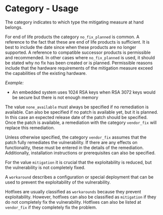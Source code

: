 # Category - Usage

The category indicates to which type the mitigating measure at hand belongs.

For end of life products the category `no_fix_planned` is common. A reference to the fact that these are end of life products is sufficient.
It is best to include the date since when these products are no longer supported. A reference to compatible successor products is permissible and recommended.
In other cases where `no_fix_planned` is used, it should be stated why no fix has been created or is planned.
Permissible reasons include that the hardware requirements of the mitigation measure exceed the capabilities of the existing hardware.

*Example:*

* An embedded system uses 1024 RSA keys when RSA 3072 keys would be secure but there is not enough memory

The value `none_available` must always be specified if no remediation is available.
Can also be specified if no patch is available yet, but it is planned. In this case an expected release date of the patch should be specified.
Once the patch is available, a remediation with the category `vendor_fix` will replace this remediation.

Unless otherwise specified, the category `vendor_fix` assumes that the patch fully remediates the vulnerability.
If there are any effects on functionality, these must be entered in the details of the remediation.
Additionally, installation instructions or prerequisites can also be specified.

For the value `mitigation` it is crucial that the exploitability is reduced, but the vulnerability is not completely fixed.

A `workaround` describes a configuration or special deployment that can be used to prevent the exploitability of the vulnerability.

Hotfixes are usually classified as `workarounds` because they prevent exploitability.
However, hotfixes can also be classified as `mitigation` if they do not completely fix the vulnerability.
Hotfixes can also be listed at `vendor_fix` if they completely fix the problem.

